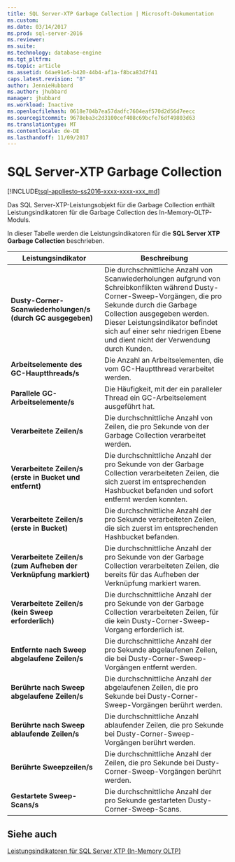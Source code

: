 ```yaml
---
title: SQL Server-XTP Garbage Collection | Microsoft-Dokumentation
ms.custom: 
ms.date: 03/14/2017
ms.prod: sql-server-2016
ms.reviewer: 
ms.suite: 
ms.technology: database-engine
ms.tgt_pltfrm: 
ms.topic: article
ms.assetid: 64ae91e5-b420-44b4-af1a-f8bca83d7f41
caps.latest.revision: "8"
author: JennieHubbard
ms.author: jhubbard
manager: jhubbard
ms.workload: Inactive
ms.openlocfilehash: 0618e704b7ea57dadfc7604eaf570d2d56d7eecc
ms.sourcegitcommit: 9678eba3c2d3100cef408c69bcfe76df49803d63
ms.translationtype: MT
ms.contentlocale: de-DE
ms.lasthandoff: 11/09/2017
---
```

# <a name="sql-server-xtp-garbage-collection"></a>SQL Server-XTP Garbage Collection
[!INCLUDE[tsql-appliesto-ss2016-xxxx-xxxx-xxx_md](../../includes/tsql-appliesto-ss2016-xxxx-xxxx-xxx-md.md)]

  Das SQL Server-XTP-Leistungsobjekt für die Garbage Collection enthält Leistungsindikatoren für die Garbage Collection des In-Memory-OLTP-Moduls.  
  
 In dieser Tabelle werden die Leistungsindikatoren für die **SQL Server XTP Garbage Collection** beschrieben.  
  
|Leistungsindikator|Beschreibung|  
|-------------|-----------------|  
|**Dusty-Corner-Scanwiederholungen/s (durch GC ausgegeben)**|Die durchschnittliche Anzahl von Scanwiederholungen aufgrund von Schreibkonflikten während Dusty-Corner-Sweep-Vorgängen, die pro Sekunde durch die Garbage Collection ausgegeben werden. Dieser Leistungsindikator befindet sich auf einer sehr niedrigen Ebene und dient nicht der Verwendung durch Kunden.|  
|**Arbeitselemente des GC-Hauptthreads/s**|Die Anzahl an Arbeitselementen, die vom GC-Hauptthread verarbeitet werden.|  
|**Parallele GC-Arbeitselemente/s**|Die Häufigkeit, mit der ein paralleler Thread ein GC-Arbeitselement ausgeführt hat.|  
|**Verarbeitete Zeilen/s**|Die durchschnittliche Anzahl von Zeilen, die pro Sekunde von der Garbage Collection verarbeitet werden.|  
|**Verarbeitete Zeilen/s (erste in Bucket und entfernt)**|Die durchschnittliche Anzahl der pro Sekunde von der Garbage Collection verarbeiteten Zeilen, die sich zuerst im entsprechenden Hashbucket befanden und sofort entfernt werden konnten.|  
|**Verarbeitete Zeilen/s (erste in Bucket)**|Die durchschnittliche Anzahl der pro Sekunde verarbeiteten Zeilen, die sich zuerst im entsprechenden Hashbucket befanden.|  
|**Verarbeitete Zeilen/s (zum Aufheben der Verknüpfung markiert)**|Die durchschnittliche Anzahl der pro Sekunde von der Garbage Collection verarbeiteten Zeilen, die bereits für das Aufheben der Verknüpfung markiert waren.|  
|**Verarbeitete Zeilen/s (kein Sweep erforderlich)**|Die durchschnittliche Anzahl der pro Sekunde von der Garbage Collection verarbeiteten Zeilen, für die kein Dusty-Corner-Sweep-Vorgang erforderlich ist.|  
|**Entfernte nach Sweep abgelaufene Zeilen/s**|Die durchschnittliche Anzahl der pro Sekunde abgelaufenen Zeilen, die bei Dusty-Corner-Sweep-Vorgängen entfernt werden.|  
|**Berührte nach Sweep abgelaufene Zeilen/s**|Die durchschnittliche Anzahl der abgelaufenen Zeilen, die pro Sekunde bei Dusty-Corner-Sweep-Vorgängen berührt werden.|  
|**Berührte nach Sweep ablaufende Zeilen/s**|Die durchschnittliche Anzahl ablaufender Zeilen, die pro Sekunde bei Dusty-Corner-Sweep-Vorgängen berührt werden.|  
|**Berührte Sweepzeilen/s**|Die durchschnittliche Anzahl der Zeilen, die pro Sekunde bei Dusty-Corner-Sweep-Vorgängen berührt werden.|  
|**Gestartete Sweep-Scans/s**|Die durchschnittliche Anzahl der pro Sekunde gestarteten Dusty-Corner-Sweep-Scans.|  
  
## <a name="see-also"></a>Siehe auch  
 [Leistungsindikatoren für SQL Server XTP &#40;In-Memory OLTP&#41;](../../relational-databases/performance-monitor/sql-server-xtp-in-memory-oltp-performance-counters.md)  
  
  
